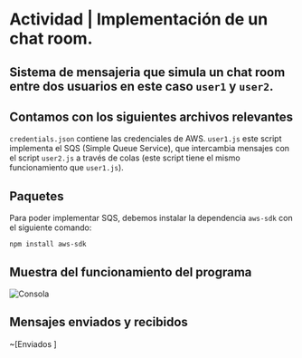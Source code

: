 # Actividad | Implementación de un chat room.

## Sistema de mensajeria que simula un chat room entre dos usuarios en este caso `user1` y `user2`.

## Contamos con los siguientes archivos relevantes

`credentials.json` contiene las credenciales de AWS.
`user1.js` este script implementa el SQS (Simple Queue Service), que intercambia mensajes con el script `user2.js` a través de colas (este script tiene el mismo funcionamiento que `user1.js`).

## Paquetes 

Para poder implementar SQS, debemos instalar la dependencia `aws-sdk` con el siguiente comando:

```shell
npm install aws-sdk
```
## Muestra del funcionamiento del programa 
![Consola
](https://github.com/ManuelBalderramaCh/chatroom/blob/main/imgs/Colas%20en%20aws.jpeg)

## Mensajes enviados y recibidos
~[Enviados
]


